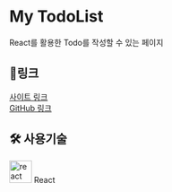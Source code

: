 # My TodoList
React를 활용한 Todo를 작성할 수 있는 페이지
## 🔗링크
 <a href="https://y7mytodolist.netlify.app/" target="_blank">사이트 링크</a> <br/>
<a href="https://github.com/y007in/my_todo" target="_blank">GitHub 링크 </a>


## 🛠 사용기술
<img src="https://user-images.githubusercontent.com/80776262/153114037-32f1ec85-bcb6-4298-8dde-dd42106c1654.png" alt="react" width="40"> React


